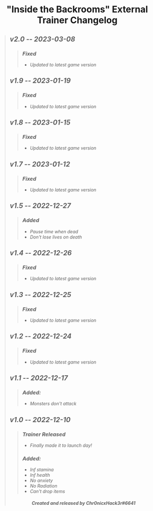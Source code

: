 # <center> "Inside the Backrooms" External Trainer Changelog </center>
>## ***v2.0 -- 2023-03-08***
>>### ***Fixed***
>>+ *Updated to latest game version*
>## ***v1.9 -- 2023-01-19***
>>### ***Fixed***
>>+ *Updated to latest game version*
>## ***v1.8 -- 2023-01-15***
>>### ***Fixed***
>>+ *Updated to latest game version*
>## ***v1.7 -- 2023-01-12***
>>### ***Fixed***
>>+ *Updated to latest game version*
>## ***v1.5 -- 2022-12-27***
>>### ***Added***
>>+ *Pause time when dead*
>>+ *Don't lose lives on death*
>## ***v1.4 -- 2022-12-26***
>>### ***Fixed***
>>+ *Updated to latest game version*
>## ***v1.3 -- 2022-12-25***
>>### ***Fixed***
>>+ *Updated to latest game version*
>## ***v1.2 -- 2022-12-24***
>>### ***Fixed***
>>+ *Updated to latest game version*
>## ***v1.1 -- 2022-12-17***
>>### ***Added:*** 
>>+ *Monsters don't attack*
>## ***v1.0 -- 2022-12-10***
>>### ***Trainer Released***
>>+ *Finally made it to launch day!*
>>### ***Added:***
>>+ *Inf stamina*<br>
>>+ *Inf health*<br>
>>+ *No anxiety*<br>
>>+ *No Radiation*<br>
>>+ *Can't drop items*
>###### <center> ***Created and released by Chr0nicxHack3r#6641*** </center>
